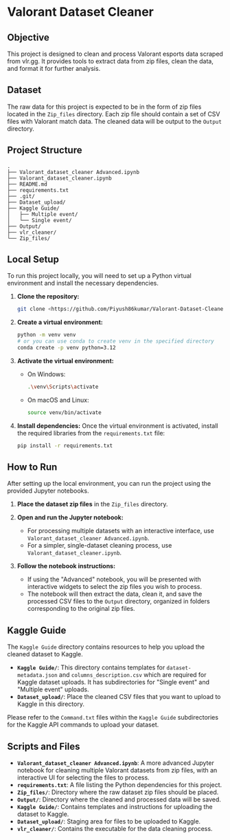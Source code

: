 # Valorant Dataset Cleaner

## Objective

This project is designed to clean and process Valorant esports data scraped from vlr.gg. It provides tools to extract data from zip files, clean the data, and format it for further analysis.

## Dataset

The raw data for this project is expected to be in the form of zip files located in the `Zip_files` directory. Each zip file should contain a set of CSV files with Valorant match data. The cleaned data will be output to the `Output` directory.

## Project Structure

```
.
├── Valorant_dataset_cleaner Advanced.ipynb
├── Valorant_dataset_cleaner.ipynb
├── README.md
├── requirements.txt
├── .git/
├── Dataset_upload/
├── Kaggle Guide/
│   ├── Multiple event/
│   └── Single event/
├── Output/
├── vlr_cleaner/
└── Zip_files/
```

## Local Setup

To run this project locally, you will need to set up a Python virtual environment and install the necessary dependencies.

1.  **Clone the repository:**
    ```bash
    git clone <https://github.com/Piyush86kumar/Valorant-Dataset-Cleaner--vlr.gg.git>
    ```

2.  **Create a virtual environment:**
    ```bash
    python -m venv venv
    # or you can use conda to create venv in the specified directory
    conda create -p venv python=3.12
    ```

3.  **Activate the virtual environment:**
    -   On Windows:
        ```bash
        .\venv\Scripts\activate
        ```
    -   On macOS and Linux:
        ```bash
        source venv/bin/activate
        ```

4.  **Install dependencies:**
    Once the virtual environment is activated, install the required libraries from the `requirements.txt` file:
    ```bash
    pip install -r requirements.txt
    ```

## How to Run

After setting up the local environment, you can run the project using the provided Jupyter notebooks.

1.  **Place the dataset zip files** in the `Zip_files` directory.

2.  **Open and run the Jupyter notebook:**
    -   For processing multiple datasets with an interactive interface, use `Valorant_dataset_cleaner Advanced.ipynb`.
    -   For a simpler, single-dataset cleaning process, use `Valorant_dataset_cleaner.ipynb`.

3.  **Follow the notebook instructions:**
    -   If using the "Advanced" notebook, you will be presented with interactive widgets to select the zip files you wish to process.
    -   The notebook will then extract the data, clean it, and save the processed CSV files to the `Output` directory, organized in folders corresponding to the original zip files.

## Kaggle Guide

The `Kaggle Guide` directory contains resources to help you upload the cleaned dataset to Kaggle.

-   **`Kaggle Guide/`**: This directory contains templates for `dataset-metadata.json` and `columns_description.csv` which are required for Kaggle dataset uploads. It has subdirectories for "Single event" and "Multiple event" uploads.
-   **`Dataset_upload/`**: Place the cleaned CSV files that you want to upload to Kaggle in this directory.

Please refer to the `Command.txt` files within the `Kaggle Guide` subdirectories for the Kaggle API commands to upload your dataset.

## Scripts and Files

-   **`Valorant_dataset_cleaner Advanced.ipynb`**: A more advanced Jupyter notebook for cleaning multiple Valorant datasets from zip files, with an interactive UI for selecting the files to process.
-   **`requirements.txt`**: A file listing the Python dependencies for this project.
-   **`Zip_files/`**: Directory where the raw dataset zip files should be placed.
-   **`Output/`**: Directory where the cleaned and processed data will be saved.
-   **`Kaggle Guide/`**: Contains templates and instructions for uploading the dataset to Kaggle.
-   **`Dataset_upload/`**: Staging area for files to be uploaded to Kaggle.
-   **`vlr_cleaner/`**: Contains the executable for the data cleaning process.
